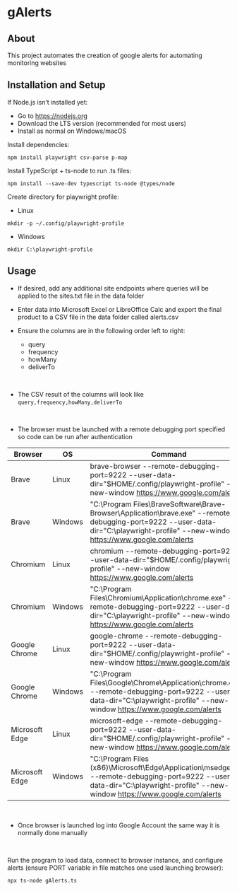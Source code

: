 # gAlerts

## About

This project automates the creation of google alerts for automating monitoring websites

## Installation and Setup

If Node.js isn’t installed yet:
- Go to https://nodejs.org
- Download the LTS version (recommended for most users)
- Install as normal on Windows/macOS

Install dependencies:
```
npm install playwright csv-parse p-map
```

Install TypeScript + ts-node to run .ts files:
```
npm install --save-dev typescript ts-node @types/node
```

Create directory for playwright profile:
- Linux
```
mkdir -p ~/.config/playwright-profile
```
- Windows
```
mkdir C:\playwright-profile
```


## Usage

- If desired, add any additional site endpoints where queries will be applied to the sites.txt file in the data folder

- Enter data into Microsoft Excel or LibreOffice Calc and export the final product to a CSV file in the data folder called alerts.csv
- Ensure the columns are in the following order left to right:
	- query
	- frequency
	- howMany
	- deliverTo
<br>

- The CSV result of the columns will look like `query,frequency,howMany,deliverTo`
<br>

- The browser must be launched with a remote debugging port specified so code can be run after authentication

| Browser | OS | Command |
|---------|----|---------|
|Brave|Linux|brave-browser --remote-debugging-port=9222 --user-data-dir="$HOME/.config/playwright-profile" --new-window https://www.google.com/alerts|
|Brave|Windows|"C:\Program Files\BraveSoftware\Brave-Browser\Application\brave.exe" --remote-debugging-port=9222 --user-data-dir="C:\playwright-profile" --new-window https://www.google.com/alerts|
|Chromium|Linux|chromium --remote-debugging-port=9222 --user-data-dir="$HOME/.config/playwright-profile" --new-window https://www.google.com/alerts|
|Chromium|Windows|"C:\Program Files\Chromium\Application\chrome.exe" --remote-debugging-port=9222 --user-data-dir="C:\playwright-profile" --new-window https://www.google.com/alerts|
|Google Chrome|Linux|google-chrome --remote-debugging-port=9222 --user-data-dir="$HOME/.config/playwright-profile" --new-window https://www.google.com/alerts|
|Google Chrome|Windows|"C:\Program Files\Google\Chrome\Application\chrome.exe" --remote-debugging-port=9222 --user-data-dir="C:\playwright-profile" --new-window https://www.google.com/alerts|
|Microsoft Edge|Linux|microsoft-edge --remote-debugging-port=9222 --user-data-dir="$HOME/.config/playwright-profile" --new-window https://www.google.com/alerts|
|Microsoft Edge|Windows|"C:\Program Files (x86)\Microsoft\Edge\Application\msedge.exe" --remote-debugging-port=9222 --user-data-dir="C:\playwright-profile" --new-window https://www.google.com/alerts|

<br>

- Once browser is launched log into Google Account the same way it is normally done manually
<br>

Run the program to load data, connect to browser instance, and configure alerts (ensure PORT variable in file matches one used launching browser):
```
npx ts-node gAlerts.ts
```
